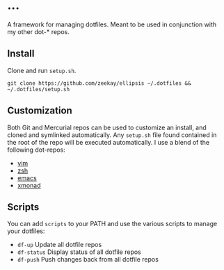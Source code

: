 # ...
A framework for managing dotfiles. Meant to be used in conjunction with my other dot-* repos.

## Install
Clone and run `setup.sh`.

    git clone https://github.com/zeekay/ellipsis ~/.dotfiles && ~/.dotfiles/setup.sh

## Customization
Both Git and Mercurial repos can be used to customize an install, and cloned and symlinked automatically. Any `setup.sh` file found contained in the root of the repo will be executed automatically. I use a blend of the following dot-repos:

- [vim](https://github.com/zeekay/dot-vim)
- [zsh](https://github.com/zeekay/dot-zsh)
- [emacs](https://github.com/zeekay/dot-emacs)
- [xmonad](https://github.com/zeekay/dot-xmonad)

## Scripts
You can add `scripts` to your PATH and use the various scripts to manage your dotfiles:

- `df-up`       Update all dotfile repos
- `df-status`   Display status of all dotfile repos
- `df-push`     Push changes back from all dotfile repos
